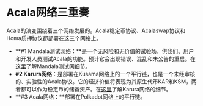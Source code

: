 # Acala网络三重奏

Acala的演变围绕着三个网络发展的。Acala稳定币协议、Acalaswap协议和Homa质押协议都部署在这三个网络上。&#x20;

* **#1 Mandala测试网络：**是一个无风险和无价值的试验场，供我们、用户和开发人员测试Acala的功能。预计它会出现错误、混乱和未公告的重启。在[这里](../ru-men/mandala-ce-shi-wang.md)了解Mandala测试网细节。&#x20;
* **#2 Karura网络**：是部署在Kusama网络上的一个平行链，也是一个未经审核的、实验性的Acala协议。它的经济价值将表现为其原生代币KAR和KSM，两者都可以作为稳定币的储备资产。在[这里](../ru-men/karura-wang-luo/)了解Karura网络的细节。&#x20;
* **#3 Acala网络：**部署在Polkadot网络上的平行链。
